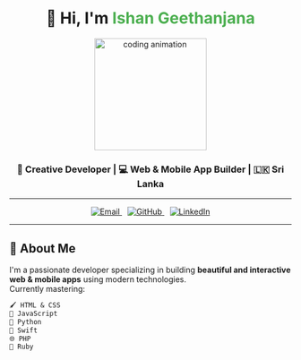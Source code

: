 <h1 align="center">
  👋 Hi, I'm <span style="color:#4CAF50;">Ishan Geethanjana</span>
</h1>

<p align="center">
  <img src="https://media.giphy.com/media/3o6Zt481isNVuQI1l6/giphy.gif" width="200" alt="coding animation" />
</p>

<h3 align="center">🚀 Creative Developer | 💻 Web & Mobile App Builder | 🇱🇰 Sri Lanka</h3>

---

<p align="center">
  <a href="mailto:your-email@example.com" target="_blank">
    <img src="https://img.shields.io/badge/Email-D14836?style=for-the-badge&logo=gmail&logoColor=white" alt="Email"/>
  </a>
  <a href="https://github.com/IshanGeethanjana" target="_blank" style="margin-left:10px;">
    <img src="https://img.shields.io/badge/GitHub-181717?style=for-the-badge&logo=github&logoColor=white" alt="GitHub"/>
  </a>
  <a href="https://www.linkedin.com/in/ishangeethanjana" target="_blank" style="margin-left:10px;">
    <img src="https://img.shields.io/badge/LinkedIn-0A66C2?style=for-the-badge&logo=linkedin&logoColor=white" alt="LinkedIn"/>
  </a>
</p>

---

## 🌟 About Me

I'm a passionate developer specializing in building **beautiful and interactive web & mobile apps** using modern technologies.  
Currently mastering:

```txt
🖌️ HTML & CSS  
🧩 JavaScript  
🐍 Python  
🍎 Swift  
🌐 PHP  
💎 Ruby

